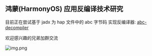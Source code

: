 ## 鸿蒙(HarmonyOS) 应用反编译技术研究 

目前正在尝试基于 jadx 为 hap 文件中的 abc 字节码 实现反编译器: [abc-decompiler](https://github.com/ohos-decompiler/abc-decompiler)


欢迎感兴趣的兄弟加群交流

![img.png](https://github.com/ohos-decompiler/abc-decompiler/blob/master/qq.png)
